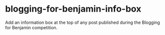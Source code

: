 blogging-for-benjamin-info-box
==============================

Add an information box at the top of any post published during the Blogging for Benjamin competition.
